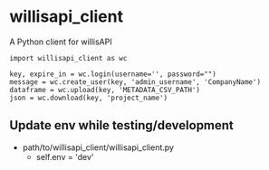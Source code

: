 # willisapi_client
A Python client for willisAPI

```
import willisapi_client as wc

key, expire_in = wc.login(username='', password="")
message = wc.create_user(key, 'admin_username', 'CompanyName')
dataframe = wc.upload(key, 'METADATA_CSV_PATH')
json = wc.download(key, 'project_name')
```

## Update env while testing/development
- path/to/willisapi_client/willisapi_client.py
    - self.env = 'dev'